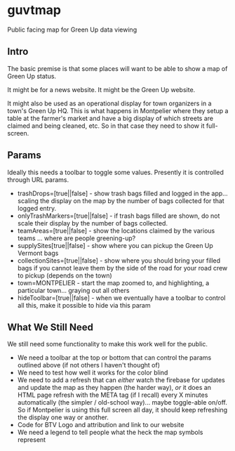 # guvtmap
Public facing map for Green Up data viewing

## Intro
The basic premise is that some places will want to be able to show a map of Green Up status.

It might be for a news website. It might be the Green Up website.

It might also be used as an operational display for town organizers in a town's Green Up HQ. This is what happens in Montpelier where they setup a table at the farmer's market and have a big display of which streets are claimed and being cleaned, etc. So in that case they need to show it full-screen.

## Params
Ideally this needs a toolbar to toggle some values. Presently it is controlled through URL params.

* trashDrops=[true||false] - show trash bags filled and logged in the app... scaling the display on the map by the number of bags collected for that logged entry.
* onlyTrashMarkers=[true||false] - if trash bags filled are shown, do not scale their display by the number of bags collected.
* teamAreas=[true||false] - show the locations claimed by the various teams ... where are people greening-up?
* supplySites[true||false] - show where you can pickup the Green Up Vermont bags
* collectionSites=[true||false] - show where you should bring your filled bags if you cannot leave them by the side of the road for your road crew to pickup (depends on the town)
* town=MONTPELIER - start the map zoomed to, and highlighting, a particular town... graying out all others
* hideToolbar=[true||false] - when we eventually have a toolbar to control all this, make it possible to hide via this param

## What We Still Need
We still need some functionality to make this work well for the public.
* We need a toolbar at the top or bottom that can control the params outlined above (if not others I haven't thought of)
* We need to test how well it works for the color blind
* We need to add a refresh that can _either_ watch the firebase for updates and update the map as they happen (the harder way), _or_ it does an HTML page refresh with the META tag (if I recall) every X minutes automatically (the simpler / old-school way)... maybe toggle-able on/off. So if Montpelier is using this full screen all day, it should keep refreshing the display one way or another.
* Code for BTV Logo and attribution and link to our website
* We need a legend to tell people what the heck the map symbols represent